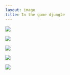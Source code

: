 ```yaml
---
layout: image
title: In the game djungle
---
```


![](/img/DSCF2123_thumb.jpg)

![](/img/DSCF2124_thumb.jpg)

![](/img/DSCF2129_thumb.jpg)

![](/img/DSCF2130_thumb.jpg)

![](/img/DSCF2131_thumb.jpg)


